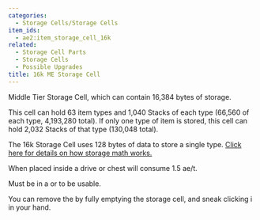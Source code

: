 ```yaml
---
categories:
  - Storage Cells/Storage Cells
item_ids:
  - ae2:item_storage_cell_16k
related:
  - Storage Cell Parts
  - Storage Cells
  - Possible Upgrades
title: 16k ME Storage Cell
---
```


Middle Tier Storage Cell, which can contain 16,384 bytes of storage.

This cell can hold 63 item types and 1,040 Stacks of each type
(66,560 of each type, 4,193,280 total). If only one type of item
is stored, this cell can hold 2,032 Stacks of that type (130,048 total).

The 16k Storage Cell uses 128 bytes of data to store a single type. [Click
here for details on how storage math works.](../../storage-cells.md)

When placed inside a drive or chest will consume 1.5 ae/t.

Must be in a <ItemLink id="drive"/> or <ItemLink
id="chest"/> to be usable.

You can remove the <ItemLink
id="cell_component_16k"/> by fully emptying the
storage cell, and sneak clicking i in your hand.

<RecipeFor id="item_storage_cell_16k" />
